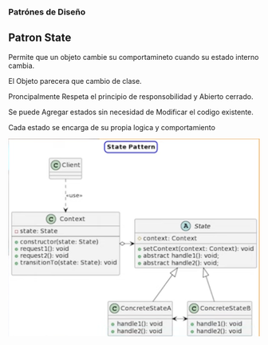### Patrónes de Diseño

## Patron State
  
Permite que un objeto cambie su comportamineto cuando su estado interno cambia. 

El Objeto parecera que cambio de clase. 

Proncipalmente Respeta el principio de responsobilidad y Abierto cerrado. 

Se puede Agregar estados sin necesidad de Modificar el codigo existente. 

Cada estado se encarga de su propia logica y comportamiento 

![Patron_State](./../img/PatronState.png)

## 
